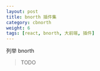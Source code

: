 ```yaml
---
layout: post
title: bnorth 插件集
category: cbnorth
weight: 6
tags: [react, bnorth, 大前端, 插件]
---
```


列举 bnorth 
> TODO